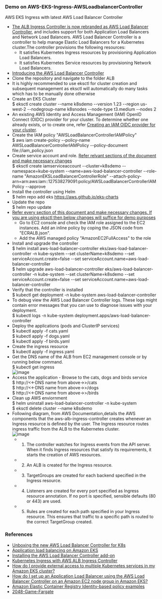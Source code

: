 ### Demo on AWS-EKS-Ingress-AWSLoadbalancerController <br/>
AWS EKS Ingress with latest AWS Load Balancer Controller<br/>
* [The ALB Ingress Controller is now rebranded as AWS Load Balancer Controller](https://aws.amazon.com/blogs/containers/introducing-aws-load-balancer-controller/), and includes support for both Application Load Balancers and Network Load Balancers. AWS Load Balancer Controller is a controller to help manage Elastic Load Balancers for a Kubernetes cluster.The controller provisions the following resources:<br/>
   *  It satisfies Kubernetes Ingress resources by provisioning Application Load Balancers. <br/>
   *  It satisfies Kubernetes Service resources by provisioning Network Load Balancers.<br/>
* [Introducing the AWS Load Balancer Controller](https://aws.amazon.com/about-aws/whats-new/2020/10/introducing-aws-load-balancer-controller/)<br/>
* Clone the repository and navigate to the folder ALB <br/>
* It is highly recommended to use eksctl for cluster creation and subsequent management as eksctl will automatically do many tasks which has to be manually done otherwise <br/>
* Create an EKS Cluster <br/>
  $ eksctl create cluster --name k8sdemo --version 1.23 --region us-west-2 --nodegroup-name k8snodes --node-type t3.medium --nodes 2 <br/>
* An existing AWS Identity and Access Management (IAM) OpenID Connect (OIDC) provider for your cluster. To determine whether one already exists, or to create one, refer [Creating an IAM OIDC provider for your cluster](https://docs.aws.amazon.com/eks/latest/userguide/enable-iam-roles-for-service-accounts.html).<br/>
* Create the IAM policy "AWSLoadBalancerControllerIAMPolicy" <br/>
  $ aws iam create-policy --policy-name AWSLoadBalancerControllerIAMPolicy --policy-document file://iam_policy.json
* Create service account and role. [Refer relvant sections of the document and make necessary changes](https://docs.aws.amazon.com/eks/latest/userguide/aws-load-balancer-controller.html) <br/>
  $ eksctl create iamserviceaccount --cluster=k8sdemo --namespace=kube-system --name=aws-load-balancer-controller --role-name "AmazonEKSLoadBalancerControllerRole" --attach-policy-arn=arn:aws:iam::127538279091:policy/AWSLoadBalancerControllerIAMPolicy --approve <br/>
* Install the controller using Helm <br/>
  $ helm repo add eks https://aws.github.io/eks-charts <br/>
* Update the repo <br/>
  $ helm repo update <br/>
* [Refer every section of this document and make necessary changes. If you are using eksctl then below changes will suffice for demo purposes](https://docs.aws.amazon.com/eks/latest/userguide/aws-load-balancer-controller.html) <br/>
  * Go to EC2 console and check the IAM role assigned to the EC2 instances. Add an inline policy by coping the JSON code from "ECRALB.json".<br/>
  * Add the AWS managed policy "AmazonEC2FullAccess" to the role <br/>
* Install and upgrade the controller <br/>
  $ helm install aws-load-balancer-controller eks/aws-load-balancer-controller -n kube-system --set clusterName=k8sdemo --set serviceAccount.create=false --set serviceAccount.name=aws-load-balancer-controller <br/>
  $ helm upgrade aws-load-balancer-controller eks/aws-load-balancer-controller -n kube-system --set clusterName=k8sdemo --set serviceAccount.create=false --set serviceAccount.name=aws-load-balancer-controller <br/>
* Verify that the controller is installed <br/>
  $ kubectl get deployment -n kube-system aws-load-balancer-controller <br/>
* To debug view the AWS Load Balancer Controller logs. These logs might contain error messages that you can use to diagnose issues with your deployment. <br/>
  $ kubectl logs -n kube-system deployment.apps/aws-load-balancer-controller <br/> 
* Deploy the applications (pods and ClusterIP services) <br/>
  $ kubectl apply -f cats.yaml <br/>
  $ kubectl apply -f dogs.yaml <br/>
  $ kubectl apply -f birds.yaml <br/>
* Create the ingress resource <br/>
  $ kubectl apply -f ingress.yaml <br/>
* Get the DNS name of the ALB from EC2 management console or by running below command. <br/>
  $ kubectl get ingress <br/>
    ![image](https://user-images.githubusercontent.com/92582005/202916008-c84483bc-73a4-48e1-8e5c-17f5535e2208.png) <br/>
* Access the application - Browse to the cats, dogs and birds service <br/>
  $ http://<<-DNS name from above->>/cats <br/>
  $ http://<<-DNS name from above->>/dogs <br/>
  $ http://<<-DNS name from above->>/birds <br/>
* Clean up AWS enviornment <br/>
  $ helm uninstall aws-load-balancer-controller -n kube-system <br/>
  $ eksctl delete cluster --name k8sdemo <br/>
* Following diagram, from AWS Documentation,details the AWS components that the aws-alb-ingress-controller creates whenever an Ingress resource is defined by the user.   The Ingress resource routes ingress traffic from the ALB to the Kubernetes cluster.<br/>
  ![image](https://user-images.githubusercontent.com/92582005/203908338-1c7a4ca9-442c-45ef-ba9c-0fa00d93c9bd.png) <br/>
    * 1) The controller watches for Ingress events from the API server. When it finds Ingress resources that satisfy its requirements, it starts the creation of AWS  resources.<br/>
    * 2) An ALB is created for the Ingress resource.<br/>
    * 3) TargetGroups are created for each backend specified in the Ingress resource.<br/>
    * 4) Listeners are created for every port specified as Ingress resource annotation. If no port is specified, sensible defaults (80 or 443) are used.<br/>
    * 5) Rules are created for each path specified in your Ingress resource. This ensures that traffic to a specific path is routed to the correct TargetGroup created.<br/>

### References <br/>
* [Unboxing the new AWS Load Balancer Controller for K8s](https://www.youtube.com/watch?v=Lw4-noYhMjQ)
* [Application load balancing on Amazon EKS](https://docs.aws.amazon.com/eks/latest/userguide/alb-ingress.html)<br/>
* [Installing the AWS Load Balancer Controller add-on](https://docs.aws.amazon.com/eks/latest/userguide/aws-load-balancer-controller.html)<br/>
* [Kubernetes Ingress with AWS ALB Ingress Controller](https://aws.amazon.com/blogs/opensource/kubernetes-ingress-aws-alb-ingress-controller/)<br/>
* [How do I provide external access to multiple Kubernetes services in my Amazon EKS cluster?](https://aws.amazon.com/premiumsupport/knowledge-center/eks-access-kubernetes-services/)<br/>
* [How do I set up an Application Load Balancer using the AWS Load Balancer Controller on an Amazon EC2 node group in Amazon EKS?](https://aws.amazon.com/premiumsupport/knowledge-center/eks-alb-ingress-controller-setup/)<br/>
* [Amazon Elastic Container Registry Identity-based policy examples](https://docs.aws.amazon.com/AmazonECR/latest/userguide/security_iam_id-based-policy-examples.html)<br/>
* [2048-Game-Fargate](https://aws.amazon.com/premiumsupport/knowledge-center/eks-alb-ingress-controller-fargate/)<br/>
